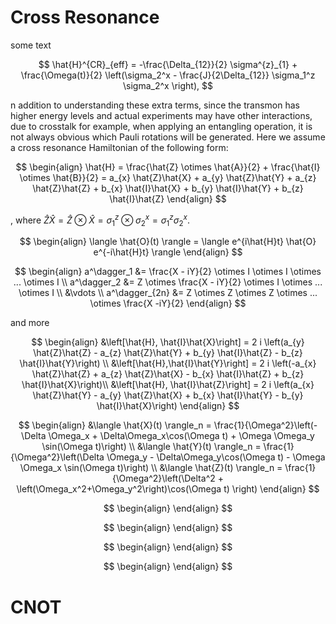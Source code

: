 # Cross Resonance

some text

$$
\hat{H}^{CR}_{eff} = -\frac{\Delta_{12}}{2} \sigma^{z}_{1} + \frac{\Omega(t)}{2} \left(\sigma_2^x - \frac{J}{2\Delta_{12}} \sigma_1^z \sigma_2^x \right),
$$

n addition to understanding these extra terms, since the transmon has higher energy levels and actual experiments may have other interactions, due to crosstalk for example, when applying an entangling operation, it is not always obvious which Pauli rotations will be generated. Here we assume a cross resonance Hamiltonian of the following form:

$$
\begin{align}
\hat{H}
= \frac{\hat{Z} \otimes \hat{A}}{2} + \frac{\hat{I} \otimes \hat{B}}{2}
= a_{x} \hat{Z}\hat{X} + a_{y} \hat{Z}\hat{Y} + a_{z} \hat{Z}\hat{Z} + b_{x}  \hat{I}\hat{X} + b_{y} \hat{I}\hat{Y} + b_{z} \hat{I}\hat{Z}
\end{align}
$$

, where $\hat{Z}\hat{X} = \hat{Z} \otimes \hat{X} = \sigma_1^z \otimes \sigma_2^x = \sigma_1^z \sigma_2^x$.

$$
\begin{align}
\langle \hat{O}(t) \rangle = \langle e^{i\hat{H}t} \hat{O} e^{-i\hat{H}t} \rangle
\end{align}
$$

$$
\begin{align}
a^\dagger_1 &= \frac{X - iY}{2} \otimes I \otimes I \otimes ... \otimes I \\
a^\dagger_2 &= Z \otimes \frac{X - iY}{2} \otimes I \otimes ... \otimes I \\
&\vdots \\
a^\dagger_{2n} &= Z \otimes Z \otimes Z \otimes ... \otimes \frac{X -iY}{2}
\end{align}
$$

and more

$$
\begin{align}
&\left[\hat{H}, \hat{I}\hat{X}\right] = 2 i \left(a_{y} \hat{Z}\hat{Z} - a_{z} \hat{Z}\hat{Y} + b_{y} \hat{I}\hat{Z} - b_{z} \hat{I}\hat{Y}\right) \\
&\left[\hat{H},\hat{I}\hat{Y}\right] = 2 i \left(-a_{x} \hat{Z}\hat{Z} + a_{z} \hat{Z}\hat{X} - b_{x} \hat{I}\hat{Z} + b_{z} \hat{I}\hat{X}\right)\\
&\left[\hat{H}, \hat{I}\hat{Z}\right] = 2 i \left(a_{x} \hat{Z}\hat{Y} - a_{y} \hat{Z}\hat{X} + b_{x} \hat{I}\hat{Y} - b_{y} \hat{I}\hat{X}\right)
\end{align}
$$

$$
\begin{align}
&\langle \hat{X}(t) \rangle_n = \frac{1}{\Omega^2}\left(-\Delta \Omega_x + \Delta\Omega_x\cos(\Omega t) + \Omega \Omega_y \sin(\Omega t)\right) \\
&\langle \hat{Y}(t) \rangle_n = \frac{1}{\Omega^2}\left(\Delta \Omega_y - \Delta\Omega_y\cos(\Omega t) - \Omega \Omega_x \sin(\Omega t)\right) \\
&\langle \hat{Z}(t) \rangle_n = \frac{1}{\Omega^2}\left(\Delta^2 + \left(\Omega_x^2+\Omega_y^2\right)\cos(\Omega t) \right)
\end{align}
$$

$$
\begin{align}
\end{align}
$$

$$
\begin{align}
\end{align}
$$

$$
\begin{align}
\end{align}
$$

$$
\begin{align}
\end{align}
$$

# CNOT
